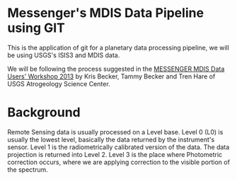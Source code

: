 # Messenger's MDIS Data Pipeline using GIT

This is the application of git for a planetary data processing pipeline, we will be using USGS's ISIS3 and MDIS data.

We will be following the process suggested in the [MESSENGER MDIS Data Users' Workshop 2013](https://pds-imaging.jpl.nasa.gov/documentation/MESSENGER_MDIS_WorkShop_LPSC2103.pdf) by Kris Becker, Tammy Becker and Tren Hare of USGS Atrogeology Science Center.

# Background

Remote Sensing data is usually processed on a Level base.  Level 0 (L0) is usually the lowest level, basically the data returned by the instrument's sensor.  Level 1 is the radiometrically calibrated version of the data. The data projection is returned into Level 2.  Level 3 is the place where Photometric correction occurs, where we are applying correction to the visible portion of the spectrum.  



